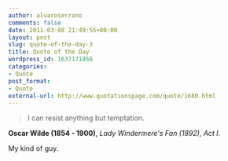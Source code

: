 ```yaml
---
author: alvaroserrano
comments: false
date: 2011-03-08 21:49:55+00:00
layout: post
slug: quote-of-the-day-3
title: Quote of the Day
wordpress_id: 1637171868
categories:
- Quote
post_format:
- Quote
external-url: http://www.quotationspage.com/quote/1680.html
---
```


<blockquote>I can resist anything but temptation.</blockquote>

**Oscar Wilde (1854 - 1900)**, _Lady Windermere's Fan (1892), Act I._

My kind of guy.
